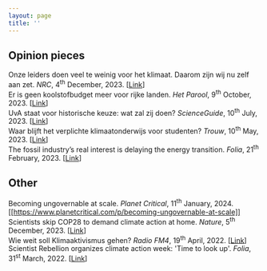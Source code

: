 ```yaml
---
layout: page
title: ''
---
```


## Opinion pieces
Onze leiders doen veel te weinig voor het klimaat. Daarom zijn wij nu zelf aan zet. *NRC*, 4<sup>th</sup> December, 2023. [[Link](https://www.nrc.nl/nieuws/2023/12/04/onze-leiders-doen-veel-te-weinig-voor-het-klimaat-daarom-zijn-wij-nu-zelf-aan-zet-a4183205)] <br>
Er is geen koolstofbudget meer voor rijke landen. *Het Parool*, 9<sup>th</sup> October, 2023. [[Link](https://www.parool.nl/columns-opinie/opinie-er-is-geen-koolstofbudget-meer-voor-rijke-landen-stop-met-koolstofgraaien~b40169a8/)] <br>
UvA staat voor historische keuze: wat zal zij doen? *ScienceGuide*, 10<sup>th</sup> July, 2023. [[Link](https://www.scienceguide.nl/2023/07/uva-staat-voor-historische-keuze-wat-zal-zij-doen/)] <br>
Waar blijft het verplichte klimaatonderwijs voor studenten? *Trouw*, 10<sup>th</sup> May, 2023. [[Link](https://www.trouw.nl/opinie/waar-blijft-het-verplichte-klimaatonderwijs-voor-studenten~bd171db8/)] <br>
The fossil industry’s real interest is delaying the energy transition. *Folia*, 21<sup>th</sup> February, 2023. [[Link](https://www.folia.nl/international/155733/the-fossil-industrys-real-interest-is-delaying-the-energy-transition)]

## Other
Becoming ungovernable at scale. *Planet Critical*, 11<sup>th</sup> January, 2024. [[https://www.planetcritical.com/p/becoming-ungovernable-at-scale]] <br>
Scientists skip COP28 to demand climate action at home. *Nature*, 5<sup>th</sup> December, 2023. [[Link](https://www.nature.com/articles/d41586-023-03829-2)] <br>
Wie weit soll Klimaaktivismus gehen? *Radio FM4*, 19<sup>th</sup> April, 2022. [[Link](https://fm4.orf.at/stories/3023630/)] <br>
Scientist Rebellion organizes climate action week: 'Time to look up'. *Folia*, 31<sup>st</sup> March, 2022. [[Link](https://www.folia.nl/international/151115/scientist-rebellion-organizes-climate-action-week-time-to-look-up)] <br>